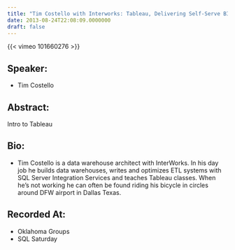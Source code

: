 ```yaml
---
title: "Tim Costello with Interworks: Tableau, Delivering Self-Serve BI"
date: 2013-08-24T22:08:09.0000000
draft: false
---
```


{{< vimeo 101660276 >}}

## Speaker:

 - Tim Costello

## Abstract:

<p>Intro to Tableau</p>

## Bio:

 - <p>Tim Costello is a data warehouse architect with InterWorks. In his day job he builds data warehouses, writes and optimizes ETL systems with SQL Server Integration Services and teaches Tableau classes. When he’s not working he can often be found riding his bicycle in circles around DFW airport in Dallas Texas.</p>

## Recorded At:

 - Oklahoma Groups
 - SQL Saturday

